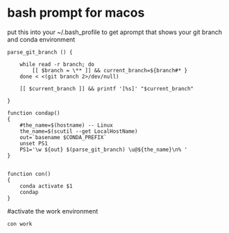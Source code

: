 # bash prompt for macos

put this into your ~/.bash_profile to get aprompt that shows
your git branch and conda environment

```
parse_git_branch () {

    while read -r branch; do
        [[ $branch = \** ]] && current_branch=${branch#* }
    done < <(git branch 2>/dev/null)

    [[ $current_branch ]] && printf '[%s]' "$current_branch"

}

function condap()
{
    #the_name=$(hostname) -- Linux
    the_name=$(scutil --get LocalHostName)
    out=`basename $CONDA_PREFIX`
    unset PS1
    PS1='\w ${out} $(parse_git_branch) \u@${the_name}\n% '
}


function con()
{
    conda activate $1
    condap
}
```
#activate the work environment

`con work`



